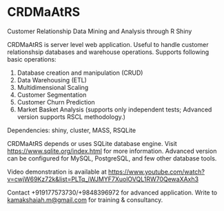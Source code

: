 # CRDMaAtRS
Customer Relationship Data Mining and Analysis through R Shiny

CRDMaAtRS is server level web application. Useful to handle customer relationshsip databases and warehouse operations. Supports following basic operations:

1. Database creation and manipulation (CRUD)  
2. Data Warehousing (ETL)
3. Multidimensional Scaling 
4. Customer Segmentation 
5. Customer Churn Prediction 
6. Market Basket Analysis (supports only independent tests; Advanced version supports RSCL methodology.)

Dependencies:
shiny, cluster, MASS, RSQLite

CRDMaAtRS depends or uses SQLite database engine. Visit https://www.sqlite.org/index.html for more information. Advanced version can be configured for MySQL, PostgreSQL, and few other database tools.

Video demonstration is available at https://www.youtube.com/watch?v=cwjW69Kz72k&list=PLTq_iWJMYF7XuolOVQL1RW70QewaXAxh3

Contact +919177573730/+9848396972 for advanced application. Write to kamakshaiah.m@gmail.com for training & consultancy.
